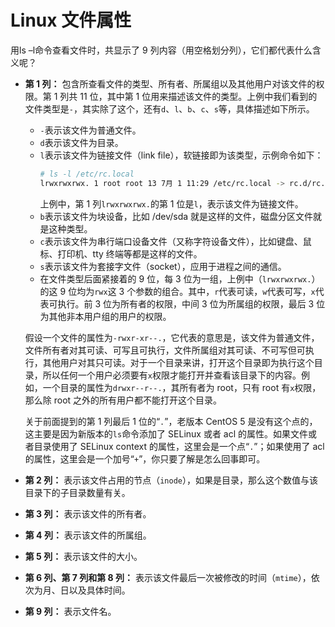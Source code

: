# Linux 文件属性

用ls –l命令查看文件时，共显示了 9 列内容（用空格划分列），它们都代表什么含义呢？

- **第 1 列：** 包含所查看文件的类型、所有者、所属组以及其他用户对该文件的权限。第 1 列共 11 位，其中第 1 位用来描述该文件的类型。上例中我们看到的文件类型是`-`，其实除了这个，还有`d`、`l`、`b`、`c`、`s`等，具体描述如下所示。
  - `-`表示该文件为普通文件。
  - `d`表示该文件为目录。
  - `l`表示该文件为链接文件（link file），软链接即为该类型，示例命令如下：
    ```sh
    # ls -l /etc/rc.local
    lrwxrwxrwx. 1 root root 13 7月 1 11:29 /etc/rc.local -> rc.d/rc.local
    ```
    上例中，第 1 列`lrwxrwxrwx.`的第 1 位是`l`，表示该文件为链接文件。
  - `b`表示该文件为块设备，比如 /dev/sda 就是这样的文件，磁盘分区文件就是这种类型。
  - `c`表示该文件为串行端口设备文件（又称字符设备文件），比如键盘、鼠标、打印机、tty 终端等都是这样的文件。
  - `s`表示该文件为套接字文件（socket），应用于进程之间的通信。
  - 在文件类型后面紧接着的 9 位，每 3 位为一组，上例中（`lrwxrwxrwx.`）的这 9 位均为`rwx`这 3 个参数的组合。其中，`r`代表可读，`w`代表可写，`x`代表可执行。前 3 位为所有者的权限，中间 3 位为所属组的权限，最后 3 位为其他非本用户组的用户的权限。
  
  假设一个文件的属性为`-rwxr-xr--.`，它代表的意思是，该文件为普通文件，文件所有者对其可读、可写且可执行，文件所属组对其可读、不可写但可执行，其他用户对其只可读。对于一个目录来讲，打开这个目录即为执行这个目录，所以任何一个用户必须要有`x`权限才能打开并查看该目录下的内容。例如，一个目录的属性为`drwxr--r--.`，其所有者为 root，只有 root 有`x`权限，那么除 root 之外的所有用户都不能打开这个目录。
  
  关于前面提到的第 1 列最后 1 位的“`.`”，老版本 CentOS 5 是没有这个点的，这主要是因为新版本的`ls`命令添加了 SELinux 或者 acl 的属性。如果文件或者目录使用了 SELinux context 的属性，这里会是一个点“`.`”；如果使用了 acl 的属性，这里会是一个加号“`+`”，你只要了解是怎么回事即可。
- **第 2 列：** 表示该文件占用的节点（`inode`），如果是目录，那么这个数值与该目录下的子目录数量有关。
- **第 3 列：** 表示该文件的所有者。
- **第 4 列：** 表示该文件的所属组。
- **第 5 列：** 表示该文件的大小。
- **第 6 列、第 7 列和第 8 列：** 表示该文件最后一次被修改的时间（`mtime`），依次为月、日以及具体时间。
- **第 9 列：** 表示文件名。
